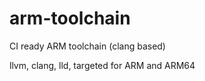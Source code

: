 # arm-toolchain

CI ready ARM toolchain (clang based)

llvm, clang, lld, targeted for ARM and ARM64

